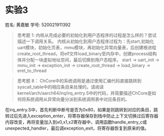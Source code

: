# 实验3
姓名: 黄嘉敏
学号: 520021911392

> 思考题 1: 内核从完成必要的初始化到用户态程序的过程是怎么样的？尝试描述一下调用关系。
内核从初始化到用户态程序过程为：先start,初始化uart模块，初始化页表，mmu模块，再初始化异常向量表，后创建根进程create_root_thread，将elf文件load_binary至内存中，创建process结构体并分配一块虚拟地址空间，最后切换到用户态程序。
start -> uart_init -> mmu_init -> exception_init -> create_root_thread -> load_binary -> eret_to_thread

> 思考题 8： ChCore中的系统调用是通过使用汇编代码直接跳转到syscall_table中的相应条目来处理的。请阅读kernel/arch/aarch64/irq/irq_entry.S中的代码，并简要描述ChCore是如何将系统调用从异常向量分派到系统调用表中对应条目的。

在irq_entry.S中，首先判断中断号是否为0x80，如果是则跳转到对应的条目，跳转过后先进入exception_enter，将寄存器保存到栈中防止上下文切换过后寄存器内容改变，再将变量加入到x0,x1,x2寄存器中，调用函数handle_entry_c或unexpected_handler，最后调exception_exit，将寄存器恢复到原来的值。